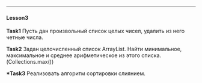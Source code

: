 ---

#### Lesson3

__Task1__ Пусть дан произвольный список целых чисел, удалить из него четные числа.

__Task2__ Задан целочисленный список ArrayList. Найти минимальное, максимальное и среднее арифметическое из этого списка. (Collections.max())

__*Task3__ Реализовать алгоритм сортировки слиянием.
